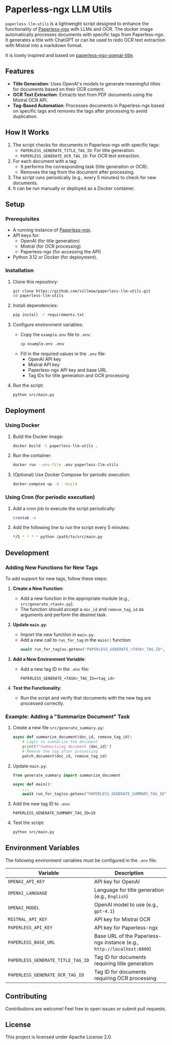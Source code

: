# Paperless-ngx LLM Utils

`paperless-llm-utils` is a lightweight script designed to enhance the functionality of [Paperless-ngx](https://github.com/paperless-ngx/paperless-ngx) with LLMs and OCR. The docker image automatically processes documents with specific tags from Paperless-ngx. It generates a title with ChatGPT or can be used to redo OCR text extraction with Mistral into a markdown format.

It is losely inspired and based on [paperless-ngx-openai-title](https://github.com/cgiesche/paperless-ngx-openai-title/tree/master).

## Features

- **Title Generation**: Uses OpenAI's models to generate meaningful titles for documents based on their OCR content.
- **OCR Text Extraction**: Extracts text from PDF documents using the Mistral OCR API.
- **Tag-Based Automation**: Processes documents in Paperless-ngx based on specific tags and removes the tags after processing to avoid duplication.

## How It Works

1. The script checks for documents in Paperless-ngx with specific tags:
   - `PAPERLESS_GENERATE_TITLE_TAG_ID`: For title generation.
   - `PAPERLESS_GENERATE_OCR_TAG_ID`: For OCR text extraction.
2. For each document with a tag:
   - It performs the corresponding task (title generation or OCR).
   - Removes the tag from the document after processing.
3. The script runs periodically (e.g., every 5 minutes) to check for new documents.
4. It can be run manually or deployed as a Docker container.

## Setup

### Prerequisites

- A running instance of [Paperless-ngx](https://github.com/paperless-ngx/paperless-ngx).
- API keys for:
  - OpenAI (for title generation)
  - Mistral (for OCR processing)
  - Paperless-ngx (for accessing the API)
- Python 3.12 or Docker (for deployment).

### Installation

1. Clone this repository:
   ```bash
   git clone https://github.com/villmow/paperless-llm-utils.git
   cd paperless-llm-utils
   ```

2. Install dependencies:
   ```bash
   pip install -r requirements.txt
   ```

3. Configure environment variables:
   - Copy the `example.env` file to `.env`:
     ```bash
     cp example.env .env
     ```
   - Fill in the required values in the `.env` file:
     - OpenAI API key
     - Mistral API key
     - Paperless-ngx API key and base URL
     - Tag IDs for title generation and OCR processing

4. Run the script:
   ```bash
   python src/main.py
   ```

## Deployment

### Using Docker

1. Build the Docker image:
   ```bash
   docker build -t paperless-llm-utils .
   ```

2. Run the container:
   ```bash
   docker run --env-file .env paperless-llm-utils
   ```

3. (Optional) Use Docker Compose for periodic execution:
   ```bash
   docker-compose up -d --build
   ```

### Using Cron (for periodic execution)

1. Add a cron job to execute the script periodically:
   ```bash
   crontab -e
   ```
2. Add the following line to run the script every 5 minutes:
   ```bash
   */5 * * * * python /path/to/src/main.py
   ```

## Development

### Adding New Functions for New Tags

To add support for new tags, follow these steps:

1. **Create a New Function**:
   - Add a new function in the appropriate module (e.g., `src/generate_<task>.py`).
   - The function should accept a `doc_id` and `remove_tag_id` as arguments and perform the desired task.

2. **Update `main.py`**:
   - Import the new function in `main.py`.
   - Add a new call to `run_for_tag` in the `main()` function:
     ```python
     await run_for_tag(os.getenv("PAPERLESS_GENERATE_<TASK>_TAG_ID", None), <new_function>)
     ```

3. **Add a New Environment Variable**:
   - Add a new tag ID in the `.env` file:
     ```env
     PAPERLESS_GENERATE_<TASK>_TAG_ID=<tag_id>
     ```

4. **Test the Functionality**:
   - Run the script and verify that documents with the new tag are processed correctly.

### Example: Adding a "Summarize Document" Task

1. Create a new file `src/generate_summary.py`:
   ```python
   async def summarize_document(doc_id, remove_tag_id):
       # Logic to summarize the document
       print(f"Summarizing document {doc_id}")
       # Remove the tag after processing
       patch_document(doc_id, remove_tag_id)
   ```

2. Update `main.py`:
   ```python
   from generate_summary import summarize_document

   async def main():
       ...
       await run_for_tag(os.getenv("PAPERLESS_GENERATE_SUMMARY_TAG_ID", None), summarize_document)
   ```

3. Add the new tag ID to `.env`:
   ```env
   PAPERLESS_GENERATE_SUMMARY_TAG_ID=19
   ```

4. Test the script:
   ```bash
   python src/main.py
   ```

## Environment Variables

The following environment variables must be configured in the `.env` file:

| Variable                        | Description                                                                 |
|---------------------------------|-----------------------------------------------------------------------------|
| `OPENAI_API_KEY`                | API key for OpenAI                                                         |
| `OPENAI_LANGUAGE`               | Language for title generation (e.g., `English`)                            |
| `OPENAI_MODEL`                  | OpenAI model to use (e.g., `gpt-4.1`)                                       |
| `MISTRAL_API_KEY`               | API key for Mistral OCR                                                    |
| `PAPERLESS_API_KEY`             | API key for Paperless-ngx                                                  |
| `PAPERLESS_BASE_URL`            | Base URL of the Paperless-ngx instance (e.g., `http://localhost:8000`)     |
| `PAPERLESS_GENERATE_TITLE_TAG_ID` | Tag ID for documents requiring title generation                            |
| `PAPERLESS_GENERATE_OCR_TAG_ID` | Tag ID for documents requiring OCR processing                              |

## Contributing

Contributions are welcome! Feel free to open issues or submit pull requests.

## License

This project is licensed under Apache License 2.0.